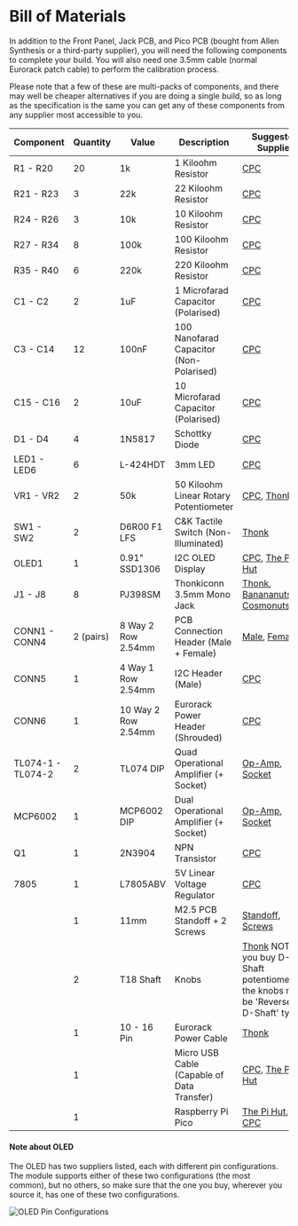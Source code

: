 # Bill of Materials

In addition to the Front Panel, Jack PCB, and Pico PCB (bought from Allen Synthesis or a third-party supplier), you will need the following components to complete your build.
You will also need one 3.5mm cable (normal Eurorack patch cable) to perform the calibration process.  
  
Please note that a few of these are multi-packs of components, and there may well be cheaper alternatives if you are doing a single build, so as long as the specification is the same you can get any of these components from any supplier most accessible to you.

| Component | Quantity | Value | Description | Suggested Supplier
|-|-|-|-|-|
| R1 - R20 | 20 | 1k | 1 Kiloohm Resistor | [CPC](https://cpc.farnell.com/unbranded/mf25-1k/resistor-0-25w-1-1k/dp/RE03722?st=1k%20resistor)
| R21 - R23 | 3 | 22k | 22 Kiloohm Resistor | [CPC](https://cpc.farnell.com/unbranded/mf25-22k/resistor-0-25w-1-22k/dp/RE03743?st=22k%20resistor)
| R24 - R26 | 3 | 10k | 10 Kiloohm Resistor | [CPC](https://cpc.farnell.com/unbranded/mf25-10k/resistor-0-25w-1-10k/dp/RE03723?st=0.25w%2010k%201%25)
| R27 - R34 | 8 | 100k | 100 Kiloohm Resistor | [CPC](https://cpc.farnell.com/multicomp-pro/mcmf006ff1003a50/res-100k-1-600mw-axial-metal-film/dp/RE07823?st=100k%20resistor)
| R35 - R40 | 6 | 220k | 220 Kiloohm Resistor | [CPC](https://cpc.farnell.com/unbranded/mf25-220k/resistor-0-25w-1-220k/dp/RE03744?st=220k%20resistor)
| C1 - C2 | 2 | 1uF | 1 Microfarad Capacitor (Polarised)| [CPC](https://cpc.farnell.com/multicomp/mcmhr50v105m4x7/capacitor-1uf-50v-radial-105-deg/dp/CA08237?st=1uf%20capacitor)
| C3 - C14 | 12 | 100nF | 100 Nanofarad Capacitor (Non-Polarised)| [CPC](https://cpc.farnell.com/multicomp/mcrr50104x7rk0050/capacitor-100nf-50v/dp/CA06296?st=100nf%20capacitor)
| C15 - C16 | 2 | 10uF | 10 Microfarad Capacitor (Polarised)| [CPC](https://cpc.farnell.com/panasonic/eeueb1j100s/capacitor-10uf-63v-5x11mm/dp/CA08350?st=10uf%20capacitor)
| D1 - D4 | 4 | 1N5817 | Schottky Diode | [CPC](https://cpc.farnell.com/multicomp-pro/1n5817/schottky-rectifier-1a-20v-do-204al/dp/SC15528)
| LED1 - LED6 | 6 | L-424HDT | 3mm LED | [CPC](https://cpc.farnell.com/kingbright/l-424hdt/led-flat-top-3mm-red/dp/SC11541?st=3mm%20led)
| VR1 - VR2 | 2 | 50k | 50 Kiloohm Linear Rotary Potentiometer | [CPC](https://cpc.farnell.com/alps/rk09k11310kb/potentiometer-10k-lin/dp/RE04560?st=potentiometer), [Thonk](https://www.thonk.co.uk/shop/alpha-9mm-pots-vertical-t18/)
| SW1 - SW2 | 2 | D6R00 F1 LFS | C&K Tactile Switch (Non-Illuminated) | [Thonk](https://www.thonk.co.uk/shop/radio-music-switch/)
| OLED1 | 1 | 0.91" SSD1306 | I2C OLED Display | [CPC](https://cpc.farnell.com/winstar/wea012832fwpp3n00000/oled-display-128x32-white-i2c/dp/SC15661?st=oled), [The Pi Hut](https://thepihut.com/products/0-91-oled-display-module?variant=32475516141630&currency=GBP&utm_medium=product_sync&utm_source=google&utm_content=sag_organic&utm_campaign=sag_organic&gclid=Cj0KCQiA47GNBhDrARIsAKfZ2rDNDhsc01b_CDenYwgnpvPH1MJh9qjcdGJssig2bML-SJ8NiG4u-CYaAt-5EALw_wcB)
| J1 - J8 | 8 | PJ398SM | Thonkiconn 3.5mm Mono Jack | [Thonk](https://www.thonk.co.uk/shop/thonkiconn/), [Banananuts](https://www.thonk.co.uk/shop/bananuts/), [Cosmonuts](https://www.thonk.co.uk/shop/cosmonuts/)
| CONN1 - CONN4 | 2 (pairs) | 8 Way 2 Row 2.54mm | PCB Connection Header (Male + Female) | [Male](https://cpc.farnell.com/harwin/m20-9980445/header-2row-4way/dp/CN14381?st=2.54mm%20header%202%20row%204%20way), [Female](https://cpc.farnell.com/multicomp/2214s-08sg-85/socket-pcb-2-54mm-2-row-vert-8way/dp/CN18449?st=female%202.54mm)
| CONN5 | 1 | 4 Way 1 Row 2.54mm | I2C Header (Male) | [CPC](https://cpc.farnell.com/multicomp/2211s-04g/header-1-row-vert-4way/dp/CN14489?st=2.54mm%20header%201%20row%204%20way)
| CONN6 | 1 | 10 Way 2 Row 2.54mm | Eurorack Power Header (Shrouded) | [CPC](https://cpc.farnell.com/3m/n2510-6002rb/2-54mm-header-straight-10-way/dp/CN20355?st=2.54mm%20header)
| TL074-1 - TL074-2 | 2 | TL074 DIP | Quad Operational Amplifier (+ Socket) | [Op-Amp](https://cpc.farnell.com/texas-instruments/tl074acn/ic-op-amp-quad-jfet-dip14/dp/SC16602?st=tl074), [Socket](https://cpc.farnell.com/unbranded/mc-2227-14-03-f1/socket-ic-dil-0-3-tube-34-14way/dp/SC08125?st=ic%20socket,%20dil,%200.3)
| MCP6002 | 1 | MCP6002 DIP | Dual Operational Amplifier (+ Socket) | [Op-Amp](https://cpc.farnell.com/microchip/mcp6002-i-p/ic-op-amp-1-8v-1mhz-dual-pdip8/dp/SC17118?st=mcp6002), [Socket](https://cpc.farnell.com/multicomp/spc15494/dip-socket-8pos-2row-2-54mm-th/dp/SC15358?st=ic%20socket)
| Q1 | 1 | 2N3904 | NPN Transistor | [CPC](https://cpc.farnell.com/multicomp-pro/2n3904/transistor-npn-to-92/dp/SC15978?st=bjt%20transistor%20npn)
| 7805 | 1 | L7805ABV | 5V Linear Voltage Regulator | [CPC](https://cpc.farnell.com/stmicroelectronics/l7805abv/ic-v-reg-5v/dp/SC10586)
| | 1 | 11mm | M2.5 PCB Standoff + 2 Screws | [Standoff](https://cpc.farnell.com/ettinger/05-02-113/spacer-hex-m2-5-11mm-length-brass/dp/PC01763?st=11mm%20standoff), [Screws](https://cpc.farnell.com/unbranded/pp2m5-6/screw-pan-pozi-m2-5-x-6mm-100pk/dp/FN02140?st=m2.5%20screw)
| | 2 | T18 Shaft | Knobs | [Thonk](https://www.thonk.co.uk/shop/1900h-t18/) NOTE: If you buy D-Shaft potentiometers, the knobs must be 'Reverse-D-Shaft' type.
| | 1 | 10 - 16 Pin | Eurorack Power Cable | [Thonk](https://www.thonk.co.uk/shop/eurorack-power-cables/)
| | 1 | | Micro USB Cable (Capable of Data Transfer) | [CPC](https://cpc.farnell.com/pro-signal/psg91562/lead-usb-a-male-micro-b-male-black/dp/CS32732), [The Pi Hut](https://thepihut.com/products/usb-to-micro-usb-cable-0-5m)
| | 1 | | Raspberry Pi Pico | [The Pi Hut](https://thepihut.com/products/raspberry-pi-pico?variant=37979757412547&currency=GBP&utm_medium=product_sync&utm_source=google&utm_content=sag_organic&utm_campaign=sag_organic&gclid=CjwKCAiA-9uNBhBTEiwAN3IlNPLIc-LC7fTdZg4ktGarWbSkNSZztfqEVRuHbieqW2CoN0KWLjs_WRoClvUQAvD_BwE), [CPC](https://cpc.farnell.com/raspberry-pi/raspberry-pi-pico/raspberry-pi-pico-rp2040-mcu-board/dp/SC17106)

#### Note about OLED
The OLED has two suppliers listed, each with different pin configurations. The module supports either of these two configurations (the most common), but no others, so make sure that the one you buy, wherever you source it, has one of these two configurations.

![OLED Pin Configurations](https://user-images.githubusercontent.com/79809962/145800121-2c88d73b-b4d2-4196-baa1-8628dc327467.png)
